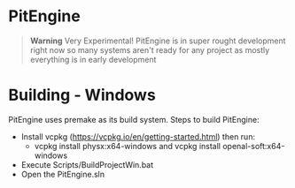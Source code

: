 # PitEngine
 
> **Warning**
> Very Experimental!
> PitEngine is in super rought development right now so many systems
  aren't ready for any project as mostly everything is in early development
 
# Building - Windows
PitEngine uses premake as its build system.
Steps to build PitEngine:
 - Install vcpkg (https://vcpkg.io/en/getting-started.html) then run:
   - vcpkg install physx:x64-windows and vcpkg install openal-soft:x64-windows
 - Execute Scripts/BuildProjectWin.bat
 - Open the PitEngine.sln